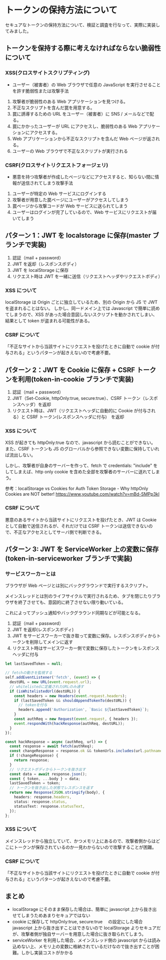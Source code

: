 # トークンの保持方法について

セキュアなトークンの保持方法について、検証と調査を行なって、実際に実装してみました。

## トークンを保持する際に考えなければならない脆弱性について

### XSS(クロスサイトスクリプティング)

- ユーザー（被害者）の Web ブラウザで任意の JavaScript を実行させることを許す脆弱性または攻撃手法

1. 攻撃者が脆弱性のある Web アプリケーションを見つける。
2. 不正なスクリプトを含んだ罠を用意する。
3. 罠に誘導するための URL をユーザー（被害者）に SNS / メールなどで配る。
4. 罠にかかったユーザーが URL にアクセスし、脆弱性のある Web アプリケーションにアクセスする。
5. Web アプリケーションから不正なスクリプトを含んだ Web ページが返される。
6. ユーザーの Web ブラウザで不正なスクリプトが実行される

### CSRF(クロスサイトリクエストフォージェリ)

- 悪意を持つ攻撃者が作成したページなどにアクセスすると、知らない間に情報が送信されてしまう攻撃手法

1. ユーザーが特定の Web サービスにログインする
2. 攻撃者が用意した罠ページにユーザーがアクセスしてしまう
3. 罠ページから攻撃コードが Web サービスに送られてしまう
4. ユーザーはログインが完了しているので、Web サービスにリクエストが届いてしまう

## パターン 1：JWT を localstorage に保存(master ブランチで実装)

1. 認証（mail + password）
2. JWT を返却（レスポンスボディ）
3. JWT を localStorage に保存
4. リクエスト時は JWT を一緒に送信（リクエストヘッダやリクエストボディ）

### XSS について

localStorage は Origin ごとに独立しているため、別の Origin から JS で JWT を盗まれることはない。
しかし、同一ドメイン上では Javascript で簡単に読めてしまうので、XSS があった場合意図しないスクリプトを動かされてしまい、結果として token が盗まれる可能性がある。

### CSRF について

「不正なサイトから当該サイトにリクエストを投げたときに自動で cookie が付与される」というパターンが起きえないので考慮不要。

## パターン 2：JWT を Cookie に保存 + CSRF トークンを利用(token-in-cookie ブランチで実装)

1. 認証（mail + password）
2. JWT（Set-Cookie, httpOnly:true, secure:true）、CSRF トークン（レスポンスヘッダ）を返却
3. リクエスト時は、JWT（リクエストヘッダに自動的に Cookie が付与される）と CSRF トークン(レスポンスヘッダに付与)　を返却

### XSS について

XSS が起きても httpOnly:true なので、javascript から読むことができない。
また、CSRF トークンも JS のグローバルから参照できない変数に保持していれば流出しない。

しかし、攻撃者が自身のサーバーを作って、fetch で credentials: "include" をしてしまえば、http only cookie を含めた全部を攻撃者のサーバーに送れてしまう。

参考：localStorage vs Cookies for Auth Token Storage - Why httpOnly Cookies are NOT better!
https://www.youtube.com/watch?v=mBd-SMPp3kI

### CSRF について

悪意のあるサイトから当該サイトにリクエストを投げたとき、JWT は Cookie として自動で送信されるが、それだけでは CSRF トークンは送信できないので、不正なアクセスとしてサーバ側で判断できる。

## パターン 3: JWT を ServiceWorker 上の変数に保存(token-in-serviceworker ブランチで実装)

### サービスワーカーとは

ブラウザが Web ページとは別にバックグラウンドで実行するスクリプト。

メインスレッドとは別のライフサイクルで実行されるため、タブを閉じたりブラウザを終了させても、意図的に終了させない限り動いている。

これによってプッシュ通知やバックグラウンド同期などが可能となる。

1. 認証（mail + password）
2. JWT を返却(レスポンスボディ)
3. JWT をサービスワーカーで抜き取って変数に保存。レスポンスボディからトークンを削除してメインに返す
4. リクエスト時はサービスワーカー側で変数に保存したトークンをレスポンスヘッダに付与

```typescript
let lastSavedToken = null;

// fetchの動きを監視する
self.addEventListener('fetch', (event) => {
  destURL = new URL(event.request.url);
  // whitelistedに定義されたURLのみ通す
  if (isWhitelistedUrl(destURL)) {
    const headers = new Headers(event.request.headers);
    if (lastSavedToken && shouldAppendTokenTo(destURL)) {
      // tokenを付与
      headers.append('Authorization', `Basic ${lastSavedToken}`);
    }
    const authReq = new Request(event.request, { headers });
    event.respondWith(hackResponse(authReq, destURL));
  }
});

const hackResponse = async (authReq, url) => {
  const response = await fetch(authReq);
  const changeResponse = response.ok && tokenUrls.includes(url.pathname);
  if (!changeResponse) {
    return response;
  }
  // リクエストボディからトークンを抜き出す
  const data = await response.json();
  const { token, ...body } = data;
  lastSavedToken = token;
  // トークンを抜き出した状態でレスポンスを返す
  return new Response(JSON.stringify(body), {
    headers: response.headers,
    status: response.status,
    statusText: response.statusText,
  });
};
```

### XSS について

メインスレッドから独立していて、かつメモリ上にあるので、攻撃者側からはどこにトークンが保存されているのか一見わからないので攻撃することが困難。

### CSRF について

「不正なサイトから当該サイトにリクエストを投げたときに自動で cookie が付与される」というパターンが起きえないので考慮不要。

## まとめ

- localStorage にそのまま保存した場合は、簡単に javascript 上から抜き出せてしまうためあまりセキュアではない
- cookie に保存して httpOnly:true, secure:true 　の設定にした場合 javascript 上から抜き出すことはできないので localStorage よりセキュアだが、攻撃者側が独自サーバーを用意した場合に抜き取られてしまう。
- serviceWorker を利用した場合、メインスレッド側の javascript からは読み込めない上、メモリ上の変数に格納されているだけなので抜き出すことが困難。しかし実装コストがかかる
